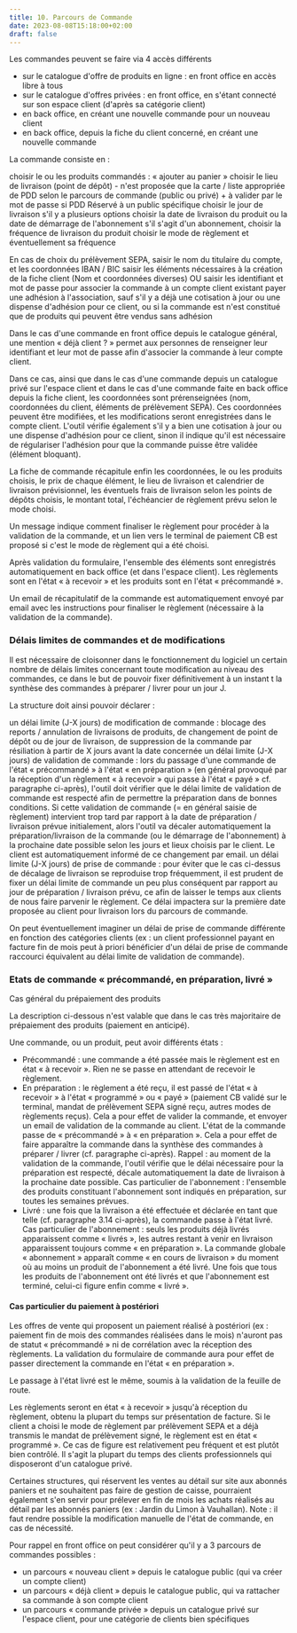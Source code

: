```yaml
---
title: 10. Parcours de Commande
date: 2023-08-08T15:18:00+02:00
draft: false
---
```


Les commandes peuvent se faire via 4 accès différents

- sur le catalogue d'offre de produits en ligne : en front office en accès libre à tous
- sur le catalogue d'offres privées : en front office, en s'étant connecté sur son espace client (d'après sa catégorie client)
- en back office, en créant une nouvelle commande pour un nouveau client
- en back office, depuis la fiche du client concerné, en créant une nouvelle commande

La commande consiste en :

choisir le ou les produits commandés : « ajouter au panier »  choisir le lieu de livraison (point de dépôt) - n'est proposée que la carte / liste appropriée de PDD selon le parcours de commande (public ou privé) + à valider par le mot de passe si PDD Réservé à un public spécifique   choisir le jour de livraison s'il y a plusieurs options   choisir la date de livraison du produit ou la date de démarrage de l'abonnement   s'il s'agit d'un abonnement, choisir la fréquence de livraison du produit  choisir le mode de règlement et éventuellement sa fréquence

En cas de choix du prélèvement SEPA, saisir le nom du titulaire du compte, et les coordonnées IBAN / BIC   saisir les éléments nécessaires à la création de la fiche client (Nom et coordonnées diverses) OU saisir les identifiant et mot de passe pour associer la commande à un compte client existant   payer une adhésion à l'association, sauf s'il y a déjà une cotisation à jour ou une dispense d'adhésion pour ce client, ou si la commande est n'est constitué que de produits qui peuvent être vendus sans adhésion

Dans le cas d'une commande en front office depuis le catalogue général, une mention « déjà client ? » permet aux personnes de renseigner leur identifiant et leur mot de passe afin d'associer la commande à leur compte client.

Dans ce cas, ainsi que dans le cas d'une commande depuis un catalogue privé sur l'espace client et dans le cas d'une commande faite en back office depuis la fiche client, les coordonnées sont prérenseignées (nom, coordonnées du client, éléments de prélèvement SEPA). Ces coordonnées peuvent être modifiées, et les modifications seront enregistrées dans le compte client. L'outil vérifie également s'il y a bien une cotisation à jour ou une dispense d'adhésion pour ce client, sinon il indique qu'il est  nécessaire de régulariser l'adhésion pour que la commande puisse être validée (élément bloquant).

La fiche de commande récapitule enfin les coordonnées, le ou les produits choisis, le prix de chaque élément, le lieu de livraison et calendrier de livraison prévisionnel, les éventuels frais de livraison selon les points de dépôts choisis, le montant total, l'échéancier de règlement prévu selon le mode choisi.

Un message indique comment finaliser le règlement pour procéder à la validation de la commande, et un lien vers le terminal de paiement CB est proposé si c'est le mode de règlement qui a été choisi.

Après validation du formulaire, l'ensemble des éléments sont enregistrés automatiquement en back office (et dans l'espace client). Les règlements sont en l'état « à recevoir » et les produits sont en l'état « précommandé ».

Un email de récapitulatif de la commande est automatiquement envoyé par email avec les instructions  pour finaliser le règlement (nécessaire à la validation de la commande).

### Délais limites de commandes et de modifications

Il est nécessaire de cloisonner dans le fonctionnement du logiciel un certain nombre de délais limites concernant toute modification au niveau des commandes, ce dans le but de pouvoir fixer définitivement à un instant t la synthèse des commandes à préparer / livrer pour un jour J.

La structure doit ainsi pouvoir déclarer :

un délai limite (J-X jours) de modification de commande : blocage des reports / annulation de livraisons de produits, de changement de point de dépôt ou de jour de livraison, de suppression de la commande par résiliation à partir de X jours avant la date concernée   un délai limite (J-X jours) de validation de commande : lors du passage d'une commande de l'état « précommandé » à l'état « en préparation » (en général provoqué par la réception d'un règlement « à recevoir » qui passe à l'état « payé » cf. paragraphe ci-après), l'outil doit vérifier que le délai limite de validation de commande est respecté afin de permettre la préparation dans de bonnes conditions. Si cette validation de commande (= en général saisie de règlement) intervient trop tard par rapport à la date de préparation / livraison prévue initialement, alors l'outil va décaler automatiquement la préparation/livraison de la commande (ou le démarrage de l'abonnement) à la prochaine date possible selon les jours et lieux choisis par le client. Le client est automatiquement informé de ce changement par email.   un délai limite (J-X jours) de prise de commande : pour éviter que le cas ci-dessus de décalage de livraison se reproduise trop fréquemment, il est prudent de fixer un délai limite de commande un peu plus conséquent par rapport au jour de préparation / livraison prévu, ce afin de laisser le temps aux clients de nous faire parvenir le règlement. Ce délai impactera sur la première date proposée au client pour livraison lors du parcours de commande.

On peut éventuellement imaginer un délai de prise de commande différente en fonction des catégories clients (ex : un client professionnel payant en facture fin de mois peut à priori bénéficier d'un délai de prise de commande raccourci équivalent au délai limite de validation de commande).

### Etats de commande « précommandé, en préparation, livré »

Cas général du prépaiement des produits

La description ci-dessous n'est valable que dans le cas très majoritaire de prépaiement des produits (paiement en anticipé).

Une commande, ou un produit, peut avoir différents états :
- Précommandé : une commande a été passée mais le règlement est en état « à recevoir ». Rien ne se passe en attendant de recevoir le règlement.
- En préparation : le règlement a été reçu, il est passé de l'état « à recevoir » à l'état « programmé » ou « payé » (paiement CB validé sur le terminal, mandat de prélèvement SEPA signé reçu, autres modes de règlements reçus). Cela a pour effet de valider la commande, et envoyer un email de validation de la commande au client. L'état de la commande passe de « précommandé » à « en préparation ». Cela a pour effet de faire apparaître la commande dans la synthèse des commandes à préparer / livrer (cf. paragraphe ci-après). Rappel : au moment de la validation de la commande, l'outil vérifie que le délai nécessaire pour la préparation est respecté, décale automatiquement la date de livraison à la prochaine date possible. Cas particulier de l'abonnement : l'ensemble des produits constituant l'abonnement sont indiqués en préparation, sur toutes les semaines prévues.
- Livré : une fois que la livraison a été effectuée et déclarée en tant que telle (cf. paragraphe 3.14 ci-après), la commande passe à l'état livré. Cas particulier de l'abonnement : seuls les produits déjà livrés apparaissent comme « livrés », les autres restant à venir en livraison apparaissent toujours comme « en préparation ». La commande globale « abonnement » apparaît comme « en cours de livraison » du moment où au moins un produit de l'abonnement a été livré. Une fois que tous les produits de l'abonnement ont été livrés et que l'abonnement est terminé, celui-ci figure enfin comme « livré ».

#### Cas particulier du paiement à postériori

Les offres de vente qui proposent un paiement réalisé à postériori (ex : paiement fin de mois des commandes réalisées dans le mois) n'auront pas de statut « précommandé » ni de corrélation avec la réception des règlements. La validation du formulaire de commande aura pour effet de passer directement la commande en l'état « en préparation ».

Le passage à l'état livré est le même, soumis à la validation de la feuille de route.

Les règlements seront en état « à recevoir » jusqu'à réception du règlement, obtenu la plupart du temps sur présentation de facture. Si le client a choisi le mode de règlement par prélèvement SEPA et a déjà transmis le mandat de prélèvement signé, le règlement est en état « programmé ».
Ce cas de figure est relativement peu fréquent et est plutôt bien contrôlé. Il s'agit la plupart du temps des clients professionnels qui disposeront d'un catalogue privé.

Certaines structures, qui réservent les ventes au détail sur site aux abonnés paniers et ne souhaitent pas faire de gestion de caisse, pourraient également s'en servir pour prélever en fin de mois les achats réalisés au détail par les abonnés paniers (ex : Jardin du Limon à Vauhallan).
Note : il faut rendre possible la modification manuelle de l'état de commande, en cas de nécessité.


Pour rappel en front office on peut considérer qu'il y a 3 parcours de commandes possibles  :

- un parcours « nouveau client » depuis le catalogue public (qui va créer un compte client)
- un parcours « déjà client » depuis le catalogue public, qui va rattacher sa commande à son compte client
- un parcours « commande privée » depuis un catalogue privé sur l'espace client, pour une catégorie de clients bien spécifiques
